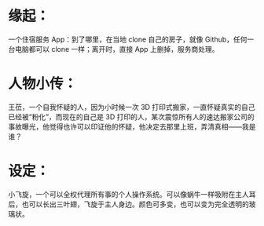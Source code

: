 
# 缘起：


一个住宿服务 App：到了哪里，在当地 clone 自己的房子，就像 Github，任何一台电脑都可以 clone 一样；离开时，直接 App 上删掉，服务商处理。

# 人物小传：
王莅，一个自我怀疑的人，因为小时候一次 3D 打印式搬家，一直怀疑真实的自己已经被“粉化”，而现在的自己是 3D 打印的人，某次震惊所有人的速达搬家公司的事故曝光，他觉得也许可以印证他的怀疑，他决定去那里上班，弄清真相——我是谁？

# 设定：
小飞旋，一个可以全权代理所有事的个人操作系统。可以像蜗牛一样吸附在主人耳后，也可以长出三叶翅，飞旋于主人身边。颜色可多变，也可以变为完全透明的玻璃状。